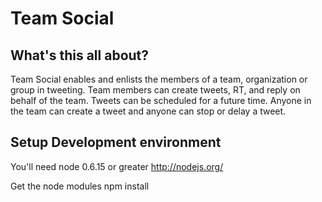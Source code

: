 Team Social
======================

What's this all about?
----------------------
Team Social enables and enlists the members of a team, organization or group in tweeting.  Team members can create tweets, RT, and reply on behalf of the team.  Tweets can be scheduled for a future time.  Anyone in the team can create a tweet and anyone can stop or delay a tweet.


Setup Development environment
---------------------
You'll need node 0.6.15 or greater http://nodejs.org/

Get the node modules
    npm install
